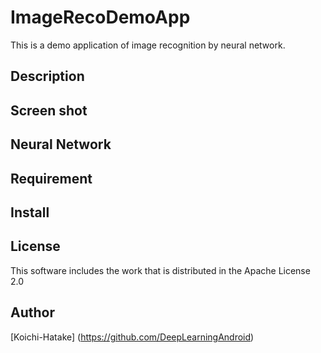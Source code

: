 # ImageRecoDemoApp
This is a demo application of image recognition by neural network.

## Description

## Screen shot

## Neural Network

## Requirement

## Install

## License
This software includes the work that is distributed in the Apache License 2.0

## Author
[Koichi-Hatake] (https://github.com/DeepLearningAndroid)
